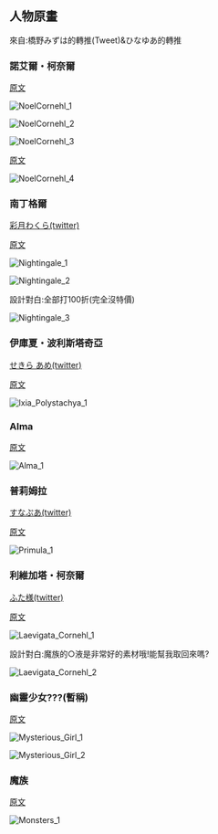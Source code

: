<h2>人物原畫</h2>

來自:橋野みずは的轉推(Tweet)&ひなゆあ的轉推

### 諾艾爾・柯奈爾

[原文](https://twitter.com/HashinoMizuha/status/1185245323746136064)

![NoelCornehl_1](../../../assets/images/wiki/other/character_design/NoelCornehl_1.png)

![NoelCornehl_2](../../../assets/images/wiki/other/character_design/NoelCornehl_2.png)

![NoelCornehl_3](../../../assets/images/wiki/other/character_design/NoelCornehl_3.png)

[原文](https://twitter.com/HashinoMizuha/status/1501596690582675458)

![NoelCornehl_4](../../../assets/images/wiki/other/character_design/NoelCornehl_4.jpg)

### 南丁格爾

[彩月わくら(twitter)](https://twitter.com/Aliceblue_tea)

[原文](https://twitter.com/HashinoMizuha/status/1425499525871923206)

![Nightingale_1](../../../assets/images/wiki/other/character_design/Nightingale_1.jpg)

![Nightingale_2](../../../assets/images/wiki/other/character_design/Nightingale_2.jpg)

設計對白:全部打100折(完全沒特價)

![Nightingale_3](../../../assets/images/wiki/other/character_design/Nightingale_3.png)

### 伊庫夏・波利斯塔奇亞

[せきら あめ(twitter)](https://twitter.com/sekira_ame)

[原文](https://twitter.com/HashinoMizuha/status/1275099699125448704)

![Ixia_Polystachya_1](../../../assets/images/wiki/other/character_design/Ixia_Polystachya_1.jpg)

### Alma

[原文](https://twitter.com/HashinoMizuha/status/1495431408793251841)

![Alma_1](../../../assets/images/wiki/other/character_design/Alma_1.jpg)

### 普莉姆拉

[すなぷあ(twitter)](https://twitter.com/sunapua3)

[原文](https://twitter.com/HashinoMizuha/status/1265669988435689472)

![Primula_1](../../../assets/images/wiki/other/character_design/Primula_1.png)

### 利維加塔・柯奈爾

[ふた様(twitter)](https://twitter.com/futausa155)

[原文](https://twitter.com/HashinoMizuha/status/1262359232386437120)

![Laevigata_Cornehl_1](../../../assets/images/wiki/other/character_design/Laevigata_Cornehl_1.png)

設計對白:魔族的○液是非常好的素材哦!能幫我取回來嗎?

![Laevigata_Cornehl_2](../../../assets/images/wiki/other/character_design/Laevigata_Cornehl_2.jpg)

### 幽靈少女???(暫稱)

[原文](https://twitter.com/hinayua_r18/status/1249949660938043392)

![Mysterious_Girl_1](../../../assets/images/wiki/other/character_design/Mysterious_Girl_1.png)

![Mysterious_Girl_2](../../../assets/images/wiki/other/character_design/Mysterious_Girl_2.png)

### 魔族

[原文](https://twitter.com/hinayua_r18/status/1245298910651772929)

![Monsters_1](../../../assets/images/wiki/other/character_design/Monsters_1.png)
